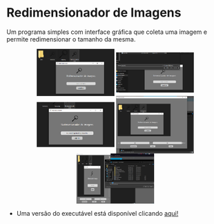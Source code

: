 # Redimensionador de Imagens
 Um programa simples com interface gráfica que coleta uma imagem e permite redimensionar o tamanho da mesma.
 
 <div align="center" style="display: inline-block;">
 
  <img alt="Imagem Inicio" align="center" width="180" src="https://github.com/QueirozT/Redimensionador-de-Imagens/blob/main/arquivos/imagens/Inicio.PNG">
  <img alt="Imagem Localizando" align="center" width="180" src="https://github.com/QueirozT/Redimensionador-de-Imagens/blob/main/arquivos/imagens/localizando.PNG">
  <img alt="Imagem Abrindo" align="center" width="180" src="https://github.com/QueirozT/Redimensionador-de-Imagens/blob/main/arquivos/imagens/Abrindo.PNG">
  <img alt="Imagem Dimensionando" align="center" width="180" src="https://github.com/QueirozT/Redimensionador-de-Imagens/blob/main/arquivos/imagens/Dimensionando.PNG">
  <img alt="Imagem Salvando" align="center" width="180" src="https://github.com/QueirozT/Redimensionador-de-Imagens/blob/main/arquivos/imagens/Salvando.PNG">
 
 </div>
 
 - Uma versão do executável está disponível clicando <a href="https://github.com/QueirozT/Redimensionador-de-Imagens/raw/main/Executavel/Redimensionador%20de%20Imagens.rar" target="_blank">aqui!</a>
